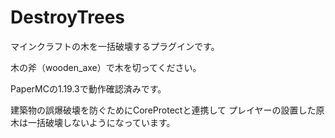 # DestroyTrees
マインクラフトの木を一括破壊するプラグインです。

木の斧（wooden_axe）で木を切ってください。

PaperMCの1.19.3で動作確認済みです。

建築物の誤爆破壊を防ぐためにCoreProtectと連携して
プレイヤーの設置した原木は一括破壊しないようになっています。
